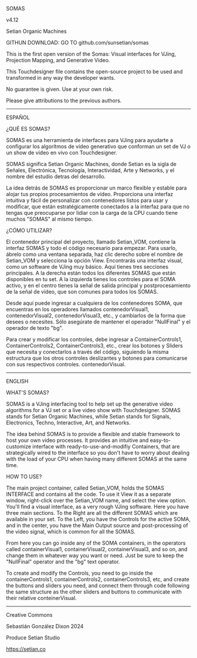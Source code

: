 SOMAS

v4.12

Setian Organic Machines

GITHUN DOWNLOAD: GO TO github.com/sunsetian/somas

This is the first open version of the Somas: Visual interfaces for VJing, Projection Mapping, and Generative Video.

This Touchdesigner file contains the open-source project to be used and transformed in any way the developer wants.

No guarantee is given. Use at your own risk.

Please give attributions to the previous authors.

---

ESPAÑOL

¿QUÉ ES SOMAS?

SOMAS es una herramienta de interfaces para VJing para ayudarte a configurar los algorítmos de vídeo generativo que conforman un set de VJ o un show de vídeo en vivo con Touchdesigner.

SOMAS significa Setian Organic Machines, donde Setian es la sigla de Señales, Electrónica, Tecnología, Interactividad, Arte y Networks, y el nombre del estudio detras del desarrollo.

La idea detrás de SOMAS es proporcionar un marco flexible y estable para alojar tus propios procesamientos de vídeo. Proporciona una interfaz intuitiva y fácil de personalizar con contenedores listos para usar y modificar, que están estratégicamente conectados a la interfaz para que no tengas que preocuparse por lidiar con la carga de la CPU cuando tiene muchos "SOMAS" al mismo tiempo.

¿CÓMO UTILIZAR?

El contenedor principal del proyecto, llamado Setian_VOM, contiene la interfaz SOMAS y todo el código necesario para empezar. Para usarlo, ábrelo como una ventana separada, haz clic derecho sobre el nombre de Setian_VOM y selecciona la opción View. Encontrarás una interfaz visual, como un software de VJing muy básico. Aquí tienes tres secciones principales. A la derecha están todos los diferentes SOMAS que están disponibles en tu set. A la izquierda tienes los controles para el SOMA activo, y en el centro tienes la señal de salida principal y postprocesamiento de la señal de vídeo, que son comunes para todos los SOMAS.

Desde aquí puede ingresar a cualquiera de los contenedores SOMA, que encuentras en los operadores llamados contenedorVisual1, contenedorVisual2, contenedorVisual3, etc., y cambiarlos de la forma que desees o necesites. Sólo asegúrate de mantener el operador "NullFinal" y el operador de texto "bg".

Para crear y modificar los controles, debe ingresar a ContainerControls1, ContainerControls2, ContainerControls3, etc., crear los botones y Sliders que necesita y conectarlos a través del código, siguiendo la misma estructura que los otros controles deslizantes y botones para comunicarse con sus respectivos controles. contenedorVisual.

---

ENGLISH 

WHAT'S SOMAS?

SOMAS is a VJing interfacing tool to help set up the generative video algorithms for a VJ set or a live video show with Touchdesigner. SOMAS stands for Setian Organic Machines, while Setian stands for Signals, Electronics, Techno, Interactive, Art, and Networks.

The idea behind SOMAS is to provide a flexible and stable framework to host your own video processes. It provides an intuitive and easy-to-customize interface with ready-to-use-and-modifiy Containers, that are strategically wired to the interface so you don't have to worry about dealing with the load of your CPU when having many different SOMAS at the same time.

HOW TO USE?

The main project container, called Setian_VOM, holds the SOMAS INTERFACE and contains all the code. To use it View it as a separate window, right-click over the Setian_VOM name, and select the view option. You'll find a visual interface, as a very rough VJing software. Here you have three main sections. To the Right are all the different SOMAS which are available in your set. To the Left, you have the Controls for the active SOMA, and in the center, you have the Main Output source and post-processing of the video signal, which is common for all the SOMAS.

From here you can go inside any of the SOMA containers, in the operators called containerVisual1, containerVisual2, containerVisual3, and so on, and change them in whatever way you want or need. Just be sure to keep the "NullFinal" operator and the "bg" text operator.

To create and modify the Controls, you need to go inside the containerControls1, containerControls2, containerControls3, etc, and create the buttons and sliders you need, and connect them through code following the same structure as the other sliders and buttons to communicate with their relative conteinerVisual.


----

Creative Commons

Sebastián González Dixon 2024

Produce Setian Studio

https://setian.co
